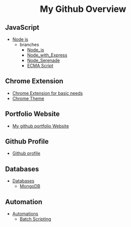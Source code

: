 <h1 align="center">My Github Overview</h1>

## JavaScript

 + [Node js](https://github.com/chanukyapl/NodeLearning)
    - branches
        + [Node_js](https://github.com/chanukyapl/NodeLearning/tree/Node_js)
        + [Node_with_Express](https://github.com/chanukyapl/NodeLearning/tree/Node_with_Express)
        + [Node_Serenade](https://github.com/chanukyapl/NodeLearning/tree/Node_serenade)
        + [ECMA Script](https://github.com/chanukyapl/NodeLearning/tree/ECMAScript)

## Chrome Extension

 + [Chrome Extension for basic needs](https://github.com/chanukyapl/Chrome_extension/tree/first)
 + [Chrome Theme](https://github.com/chanukyapl/chrome_theme/tree/master)

## Portfolio Website

 + [My github portfolio Website](https://github.com/chanukyapl/chanukyapl.github.io)

## Github Profile
 
 + [Github profile](https://github.com/chanukyapl/chanukyapl)

## Databases

 + [Databases](https://github.com/chanukyapl/Databases)
    - [MongoDB](https://github.com/chanukyapl/Databases/tree/MongoDB)

## Automation

 + [Automations](https://github.com/chanukyapl/Automation)
   - [Batch Scripting](https://github.com/chanukyapl/Automation/tree/Batch)

   